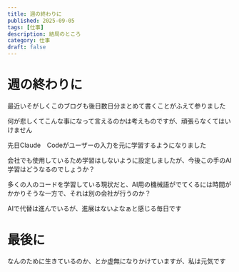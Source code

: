 ```yaml
---
title: 週の終わりに
published: 2025-09-05
tags: [仕事]
description: 結局のところ
category: 仕事
draft: false
---
```


# 週の終わりに

最近いそがしくこのブログも後日数日分まとめて書くことがふえて参りました

何が悲しくてこんな事になって言えるのかは考えものですが、頑張らなくてはいけません

先日Claude　Codeがユーザーの入力を元に学習するようになりました

会社でも使用しているため学習はしないように設定しましたが、今後この手のAI学習はどうなるのでしょうか？

多くの人のコードを学習している現状だと、AI用の機械語がでてくるには時間がかかりそうな一方で、それは別の会社が行うのか？

AIで代替は進んでいるが、進展はないよなぁと感じる毎日です

# 最後に

なんのために生きているのか、とか虚無になりかけていますが、私は元気です
